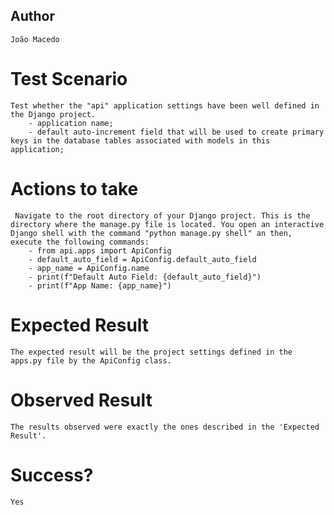 ## Author

    João Macedo

# Test Scenario

    Test whether the "api" application settings have been well defined in the Django project.
        - application name;
        - default auto-increment field that will be used to create primary keys in the database tables associated with models in this application;

# Actions to take

     Navigate to the root directory of your Django project. This is the directory where the manage.py file is located. You open an interactive Django shell with the command "python manage.py shell" an then, execute the following commands:
        - from api.apps import ApiConfig
        - default_auto_field = ApiConfig.default_auto_field
        - app_name = ApiConfig.name
        - print(f"Default Auto Field: {default_auto_field}")
        - print(f"App Name: {app_name}")

# Expected Result

    The expected result will be the project settings defined in the apps.py file by the ApiConfig class.

# Observed Result

    The results observed were exactly the ones described in the 'Expected Result'.

# Success?

    Yes
